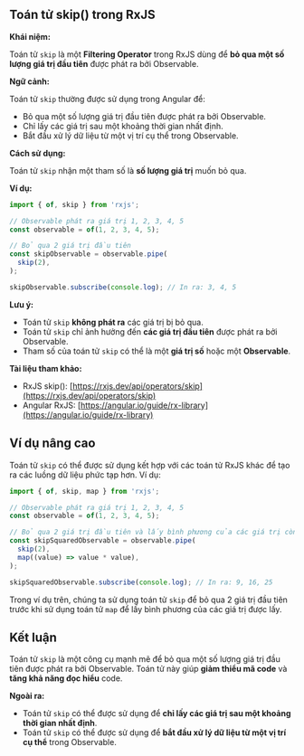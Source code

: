 ## Toán tử skip() trong RxJS

**Khái niệm:**

Toán tử `skip` là một **Filtering Operator** trong RxJS dùng để **bỏ qua một số lượng giá trị đầu tiên** được phát ra bởi Observable.

**Ngữ cảnh:**

Toán tử `skip` thường được sử dụng trong Angular để:

* Bỏ qua một số lượng giá trị đầu tiên được phát ra bởi Observable.
* Chỉ lấy các giá trị sau một khoảng thời gian nhất định.
* Bắt đầu xử lý dữ liệu từ một vị trí cụ thể trong Observable.

**Cách sử dụng:**

Toán tử `skip` nhận một tham số là **số lượng giá trị** muốn bỏ qua.

**Ví dụ:**

```typescript
import { of, skip } from 'rxjs';

// Observable phát ra giá trị 1, 2, 3, 4, 5
const observable = of(1, 2, 3, 4, 5);

// Bỏ qua 2 giá trị đầu tiên
const skipObservable = observable.pipe(
  skip(2),
);

skipObservable.subscribe(console.log); // In ra: 3, 4, 5
```

**Lưu ý:**

* Toán tử `skip` **không phát ra** các giá trị bị bỏ qua.
* Toán tử `skip` chỉ ảnh hưởng đến **các giá trị đầu tiên** được phát ra bởi Observable.
* Tham số của toán tử `skip` có thể là một **giá trị số** hoặc một **Observable**.

**Tài liệu tham khảo:**

* RxJS skip(): [https://rxjs.dev/api/operators/skip](https://rxjs.dev/api/operators/skip)
* Angular RxJS: [https://angular.io/guide/rx-library](https://angular.io/guide/rx-library)

## Ví dụ nâng cao

Toán tử `skip` có thể được sử dụng kết hợp với các toán tử RxJS khác để tạo ra các luồng dữ liệu phức tạp hơn. Ví dụ:

```typescript
import { of, skip, map } from 'rxjs';

// Observable phát ra giá trị 1, 2, 3, 4, 5
const observable = of(1, 2, 3, 4, 5);

// Bỏ qua 2 giá trị đầu tiên và lấy bình phương của các giá trị còn lại
const skipSquaredObservable = observable.pipe(
  skip(2),
  map((value) => value * value),
);

skipSquaredObservable.subscribe(console.log); // In ra: 9, 16, 25
```

Trong ví dụ trên, chúng ta sử dụng toán tử `skip` để bỏ qua 2 giá trị đầu tiên trước khi sử dụng toán tử `map` để lấy bình phương của các giá trị được lấy.

## Kết luận

Toán tử `skip` là một công cụ mạnh mẽ để bỏ qua một số lượng giá trị đầu tiên được phát ra bởi Observable. Toán tử này giúp **giảm thiểu mã code** và **tăng khả năng đọc hiểu** code.

**Ngoài ra:**

* Toán tử `skip` có thể được sử dụng để **chỉ lấy các giá trị sau một khoảng thời gian nhất định**.
* Toán tử `skip` có thể được sử dụng để **bắt đầu xử lý dữ liệu từ một vị trí cụ thể** trong Observable.
